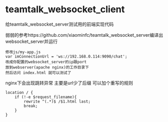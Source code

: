 # teamtalk_websocket_client
给teamtalk_websocket_server测试用的前端实现代码

弱弱的参考https://github.com/xiaominfc/teamtalk_websocket_server编译出websocket_server并运行

```
修改js/my-app.js 
var imConnectionUrl = 'ws://192.168.0.114:9090/chat';
改成你配置的websocket_server的ip跟port
放到webserver(apache nginx)的工作目录下
然后访问 index.html 就可以测试了
```

nginx下会出现跳转异常 主要是url少了后缀 可以加个重写的规则
```
location / {
    if (!-e $request_filename){
        rewrite ^(.*)$ /$1.html last;
        break;
    }
}


```

